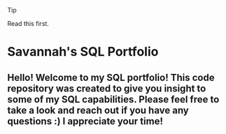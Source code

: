 > [!TIP]
> Read this first.


# Savannah's SQL Portfolio
## Hello! Welcome to my SQL portfolio! This code repository was created to give you insight to some of my SQL capabilities. Please feel free to take a look and reach out if you have any questions :) I appreciate your time!
